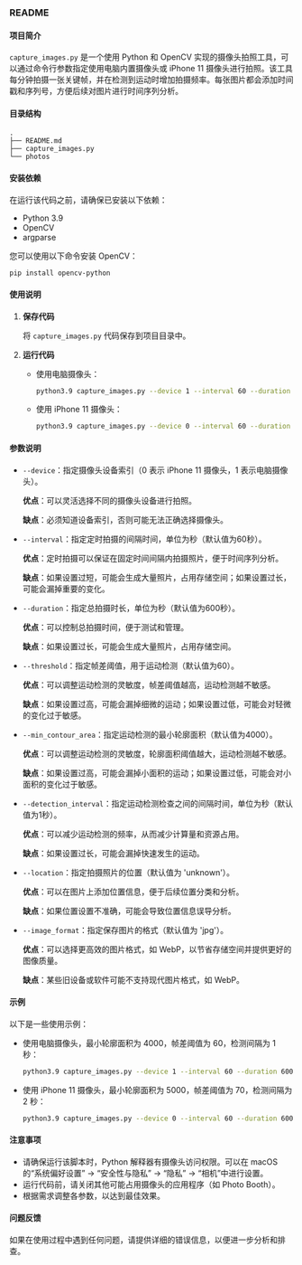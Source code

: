 ### README

#### 项目简介

`capture_images.py` 是一个使用 Python 和 OpenCV 实现的摄像头拍照工具，可以通过命令行参数指定使用电脑内置摄像头或 iPhone 11 摄像头进行拍照。该工具每分钟拍摄一张关键帧，并在检测到运动时增加拍摄频率。每张图片都会添加时间戳和序列号，方便后续对图片进行时间序列分析。

#### 目录结构

```
.
├── README.md
├── capture_images.py
└── photos
```

#### 安装依赖

在运行该代码之前，请确保已安装以下依赖：

- Python 3.9
- OpenCV
- argparse

您可以使用以下命令安装 OpenCV：

```bash
pip install opencv-python
```

#### 使用说明

1. **保存代码**

   将 `capture_images.py` 代码保存到项目目录中。

2. **运行代码**

   - 使用电脑摄像头：

     ```bash
     python3.9 capture_images.py --device 1 --interval 60 --duration 600 --threshold 60 --min_contour_area 4000 --detection_interval 1
     ```

   - 使用 iPhone 11 摄像头：

     ```bash
     python3.9 capture_images.py --device 0 --interval 60 --duration 600 --threshold 60 --min_contour_area 4000 --detection_interval 1
     ```

#### 参数说明

- `--device`：指定摄像头设备索引（0 表示 iPhone 11 摄像头，1 表示电脑摄像头）。

  **优点**：可以灵活选择不同的摄像头设备进行拍照。
  
  **缺点**：必须知道设备索引，否则可能无法正确选择摄像头。

- `--interval`：指定定时拍摄的间隔时间，单位为秒（默认值为60秒）。

  **优点**：定时拍摄可以保证在固定时间间隔内拍摄照片，便于时间序列分析。
  
  **缺点**：如果设置过短，可能会生成大量照片，占用存储空间；如果设置过长，可能会漏掉重要的变化。

- `--duration`：指定总拍摄时长，单位为秒（默认值为600秒）。

  **优点**：可以控制总拍摄时间，便于测试和管理。
  
  **缺点**：如果设置过长，可能会生成大量照片，占用存储空间。

- `--threshold`：指定帧差阈值，用于运动检测（默认值为60）。

  **优点**：可以调整运动检测的灵敏度，帧差阈值越高，运动检测越不敏感。
  
  **缺点**：如果设置过高，可能会漏掉细微的运动；如果设置过低，可能会对轻微的变化过于敏感。

- `--min_contour_area`：指定运动检测的最小轮廓面积（默认值为4000）。

  **优点**：可以调整运动检测的灵敏度，轮廓面积阈值越大，运动检测越不敏感。
  
  **缺点**：如果设置过高，可能会漏掉小面积的运动；如果设置过低，可能会对小面积的变化过于敏感。

- `--detection_interval`：指定运动检测检查之间的间隔时间，单位为秒（默认值为1秒）。

  **优点**：可以减少运动检测的频率，从而减少计算量和资源占用。
  
  **缺点**：如果设置过长，可能会漏掉快速发生的运动。

- `--location`：指定拍摄照片的位置（默认值为 'unknown'）。

  **优点**：可以在图片上添加位置信息，便于后续位置分类和分析。
  
  **缺点**：如果位置设置不准确，可能会导致位置信息误导分析。

- `--image_format`：指定保存图片的格式（默认值为 'jpg'）。

  **优点**：可以选择更高效的图片格式，如 WebP，以节省存储空间并提供更好的图像质量。
  
  **缺点**：某些旧设备或软件可能不支持现代图片格式，如 WebP。

#### 示例

以下是一些使用示例：

- 使用电脑摄像头，最小轮廓面积为 4000，帧差阈值为 60，检测间隔为 1 秒：

  ```bash
  python3.9 capture_images.py --device 1 --interval 60 --duration 600 --threshold 60 --min_contour_area 4000 --detection_interval 1 --location bedroom --image_format jpg
  ```

- 使用 iPhone 11 摄像头，最小轮廓面积为 5000，帧差阈值为 70，检测间隔为 2 秒：

  ```bash
  python3.9 capture_images.py --device 0 --interval 60 --duration 600 --threshold 70 --min_contour_area 5000 --detection_interval 2 --location living_room --image_format jpg
  ```

#### 注意事项

- 请确保运行该脚本时，Python 解释器有摄像头访问权限。可以在 macOS 的“系统偏好设置” -> “安全性与隐私” -> “隐私” -> “相机”中进行设置。
- 运行代码前，请关闭其他可能占用摄像头的应用程序（如 Photo Booth）。
- 根据需求调整各参数，以达到最佳效果。

#### 问题反馈

如果在使用过程中遇到任何问题，请提供详细的错误信息，以便进一步分析和排查。
